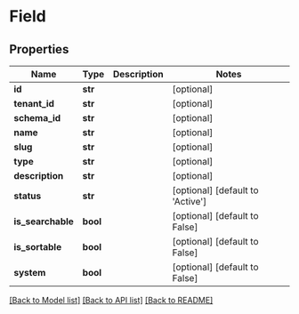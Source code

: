 # Field

## Properties
Name | Type | Description | Notes
------------ | ------------- | ------------- | -------------
**id** | **str** |  | [optional] 
**tenant_id** | **str** |  | [optional] 
**schema_id** | **str** |  | [optional] 
**name** | **str** |  | [optional] 
**slug** | **str** |  | [optional] 
**type** | **str** |  | [optional] 
**description** | **str** |  | [optional] 
**status** | **str** |  | [optional] [default to 'Active']
**is_searchable** | **bool** |  | [optional] [default to False]
**is_sortable** | **bool** |  | [optional] [default to False]
**system** | **bool** |  | [optional] [default to False]

[[Back to Model list]](../README.md#documentation-for-models) [[Back to API list]](../README.md#documentation-for-api-endpoints) [[Back to README]](../README.md)

